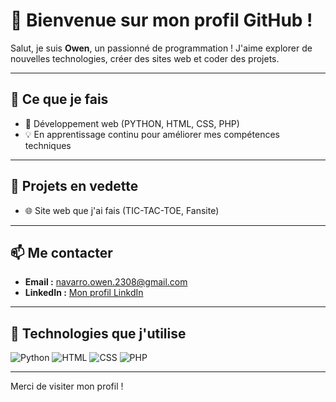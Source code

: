 # 👋 Bienvenue sur mon profil GitHub !

Salut, je suis **Owen**, un passionné de programmation !
J'aime explorer de nouvelles technologies, créer des sites web et coder des projets.

---

## 🌟 Ce que je fais
- 🔧 Développement web (PYTHON, HTML, CSS, PHP)
- 💡 En apprentissage continu pour améliorer mes compétences techniques

---

## 🔗 Projets en vedette
- 🌐 Site web que j'ai fais (TIC-TAC-TOE, Fansite) 

---

## 📫 Me contacter
- **Email :** [navarro.owen.2308@gmail.com](https://mail.google.com/mail/u/0/?to=navarro.owen.2308@gmail.com&fs=1&tf=cm)
- **LinkedIn :** [Mon profil LinkdIn](https://www.linkedin.com/in/owen-navarro-5ab89a33a/)

---

## 🚀 Technologies que j'utilise
![Python](https://img.shields.io/badge/Python-3776AB?style=for-the-badge&logo=python&logoColor=white)
![HTML](https://img.shields.io/badge/HTML5-E34F26?style=for-the-badge&logo=html5&logoColor=white)
![CSS](https://img.shields.io/badge/CSS3-1572B6?style=for-the-badge&logo=css3&logoColor=white)
![PHP](https://img.shields.io/badge/PHP-777BB4?style=for-the-badge&logo=php&logoColor=white)

---

Merci de visiter mon profil !
